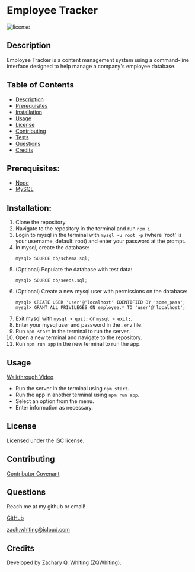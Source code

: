 # Employee Tracker
![license](https://img.shields.io/badge/License-ISC-blue)

<a name='description'></a>
## Description
Employee Tracker is a content management system using a command-line interface designed to help manage a company's employee database.

## Table of Contents
* [Description](#Description)
* [Prerequisites](#Prerequisites)
* [Installation](#Installation)
* [Usage](#Usage)
* [License](#License)
* [Contributing](#Contributing)
* [Tests](#Tests)
* [Questions](#Questions)
* [Credits](#Credits)

<a name='Prerequisites'></a>
## Prerequisites:
* [Node](https://nodejs.org/en/)
* [MySQL](https://www.mysql.com/)

<a name='installation'></a>
## Installation:
1. Clone the repository.
2. Navigate to the repository in the terminal and run `npm i`.
3. Login to mysql in the terminal with `mysql -u root -p` (where 'root' is your username, default: root) and enter your password at the prompt.
4. In mysql, create the database:
    ```
    mysql> SOURCE db/schema.sql;
    ```
5. (Optional) Populate the database with test data:
    ```
    mysql> SOURCE db/seeds.sql;
    ```
6. (Optional) Create a new mysql user with permissions on the database:
    ```
    mysql> CREATE USER 'user'@'localhost' IDENTIFIED BY 'some_pass';
    mysql> GRANT ALL PRIVILEGES ON employee.* TO 'user'@'localhost';
    ```
7. Exit mysql with `mysql > quit;` or `mysql > exit;`.
8. Enter your mysql user and password in the `.env` file.
9. Run `npm start` in the terminal to run the server.
10. Open a new terminal and navigate to the repository.
11. Run `npm run app` in the new terminal to run the app.

<a name='usage'></a>
## Usage
[Walkthrough Video](https://youtu.be/4XFCmmTDg0M)
* Run the server in the terminal using `npm start`.
* Run the app in another terminal using `npm run app`.
* Select an option from the menu.
* Enter information as necessary.

<a name='license'></a>
## License
Licensed under the [ISC](./docs/LICENSE.txt) license.

<a name='contributing'></a>
## Contributing
[Contributor Covenant](./docs/contributor-covenant.txt)

<a name='questions'></a>
## Questions
Reach me at my github or email!

[GitHub](https://github.com/ZQWhiting)

<zach.whiting@icloud.com>

<a name='credits'></a>
## Credits
Developed by Zachary Q. Whiting (ZQWhiting).
